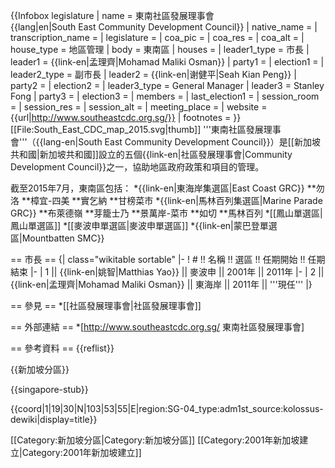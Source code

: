 {{Infobox legislature
 | name               = 東南社區發展理事會<br />{{lang|en|South East Community Development Council}}
 | native_name        =
 | transcription_name =
 | legislature        =
 | coa_pic            = 
 | coa_res            = 
 | coa_alt            =
 | house_type         = 地區管理
 | body               = 東南區
 | houses             =
 | leader1_type       = 市長
 | leader1            = {{link-en|孟理齊|Mohamad Maliki Osman}}
 | party1             = 
 | election1          = 
| leader2_type       = 副市長
 | leader2            = {{link-en|谢健平|Seah Kian Peng}}
 | party2             = 
 | election2          = 
 | leader3_type       = General Manager
 | leader3            = Stanley Fong
 | party3             = 
 | election3          = 
 | members            = 
 | last_election1     = 
 | session_room       = 
 | session_res        = 
 | session_alt        = 
 | meeting_place      = 
 | website            = {{url|http://www.southeastcdc.org.sg/}}
 | footnotes          =
}}
[[File:South_East_CDC_map_2015.svg|thumb]]
'''東南社區發展理事會'''（{{lang-en|South East Community Development Council}}）是[[新加坡共和國|新加坡共和國]]設立的五個{{link-en|社區發展理事會|Community Development Council}}之一，協助地區政府政策和項目的管理。

截至2015年7月，東南區包括：
*{{link-en|東海岸集選區|East Coast GRC}}
**勿洛
**樟宜-四美
**實乞納
**甘榜菜市
*{{link-en|馬林百列集選區|Marine Parade GRC}}
**布萊德嶺
**芽籠士乃
**景萬岸-菜市
**如切
**馬林百列
*[[鳳山單選區|鳳山單選區]]
*[[麥波申單選區|麥波申單選區]]
*{{link-en|蒙巴登單選區|Mountbatten SMC}}

== 市長 ==
{| class="wikitable sortable" 
|-
! # !! 名稱 !! 選區 !! 任期開始 !! 任期結束
|-
| 1 || {{link-en|姚智|Matthias Yao}} || 麥波申 || 2001年 || 2011年
|-
| 2 || {{link-en|孟理齊|Mohamad Maliki Osman}} || 東海岸 || 2011年 || '''現任'''
|}

== 參見 ==
*[[社區發展理事會|社區發展理事會]]

== 外部連結 ==
*[http://www.southeastcdc.org.sg/ 東南社區發展理事會]

== 參考資料 ==
{{reflist}}

{{新加坡分區}}

{{singapore-stub}}

{{coord|1|19|30|N|103|53|55|E|region:SG-04_type:adm1st_source:kolossus-dewiki|display=title}}

[[Category:新加坡分區|Category:新加坡分區]]
[[Category:2001年新加坡建立|Category:2001年新加坡建立]]